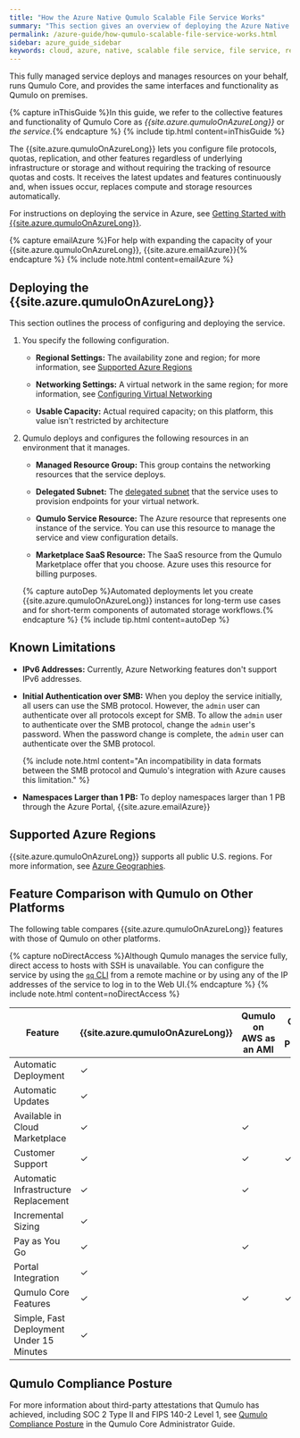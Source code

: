 ```yaml
---
title: "How the Azure Native Qumulo Scalable File Service Works"
summary: "This section gives an overview of deploying the Azure Native Qumulo Scalable File Service; lists the Azure regions and compliance postures that the service supports; and explains the differences between this service, Qumulo on AWS as an AMI, and Qumulo on premises."
permalink: /azure-guide/how-qumulo-scalable-file-service-works.html
sidebar: azure_guide_sidebar
keywords: cloud, azure, native, scalable file service, file service, regions, soc, fips 140-2
---
```


This fully managed service deploys and manages resources on your behalf, runs Qumulo Core, and provides the same interfaces and functionality as Qumulo on premises.

{% capture inThisGuide %}In this guide, we refer to the collective features and functionality of Qumulo Core as _{{site.azure.qumuloOnAzureLong}}_ or _the service._{% endcapture %}
{% include tip.html content=inThisGuide %}

The {{site.azure.qumuloOnAzureLong}} lets you configure file protocols, quotas, replication, and other features regardless of underlying infrastructure or storage and without requiring the tracking of resource quotas and costs. It receives the latest updates and features continuously and, when issues occur, replaces compute and storage resources automatically. 

For instructions on deploying the service in Azure, see [Getting Started with {{site.azure.qumuloOnAzureLong}}](getting-started-qumulo-scalable-file-service.md).

{% capture emailAzure %}For help with expanding the capacity of your {{site.azure.qumuloOnAzureLong}}, {{site.azure.emailAzure}}{% endcapture %}
{% include note.html content=emailAzure %}

## Deploying the {{site.azure.qumuloOnAzureLong}}
This section outlines the process of configuring and deploying the service.

1. You specify the following configuration.

   * **Regional Settings:** The availability zone and region; for more information, see [Supported Azure Regions](#supported-azure-regions)

   * **Networking Settings:** A virtual network in the same region; for more information, see [Configuring Virtual Networking](configuring-virtual-networking-qumulo-scalable-file-service.html)

   * **Usable Capacity:** Actual required capacity; on this platform, this value isn't restricted by architecture

1. Qumulo deploys and configures the following resources in an environment that it manages.
   
   * **Managed Resource Group:** This group contains the networking resources that the service deploys.

   * **Delegated Subnet:** The [delegated subnet](https://learn.microsoft.com/en-us/azure/virtual-network/subnet-delegation-overview) that the service uses to provision endpoints for your virtual network.

   * **Qumulo Service Resource:** The Azure resource that represents one instance of the service. You can use this resource to manage the service and view configuration details. 

   * **Marketplace SaaS Resource:** The SaaS resource from the Qumulo Marketplace offer that you choose. Azure uses this resource for billing purposes.

   {% capture autoDep %}Automated deployments let you create {{site.azure.qumuloOnAzureLong}} instances for long-term use cases and for short-term components of automated storage workflows.{% endcapture %}
   {% include tip.html content=autoDep %}
   
   
## Known Limitations 
* **IPv6 Addresses:** Currently, Azure Networking features don't support IPv6 addresses.

* **Initial Authentication over SMB:** When you deploy the service initially, all users can use the SMB protocol. However, the `admin` user can authenticate over all protocols except for SMB. To allow the `admin` user to authenticate over the SMB protocol, change the `admin` user's password. When the password change is complete, the `admin` user can authenticate over the SMB protocol.

  {% include note.html content="An incompatibility in data formats between the SMB protocol and Qumulo's integration with Azure causes this limitation." %}

* **Namespaces Larger than 1 PB:** To deploy namespaces larger than 1 PB through the Azure Portal, {{site.azure.emailAzure}}


<a id="supported-azure-regions"></a>
## Supported Azure Regions
{{site.azure.qumuloOnAzureLong}} supports all public U.S. regions. For more information, see [Azure Geographies](https://azure.microsoft.com/en-us/explore/global-infrastructure/geographies/#geographies).

## Feature Comparison with Qumulo on Other Platforms
The following table compares {{site.azure.qumuloOnAzureLong}} features with those of Qumulo on other platforms.

{% capture noDirectAccess %}Although Qumulo manages the service fully, direct access to hosts with SSH is unavailable. You can configure the service by using the [`qq` CLI](https://care.qumulo.com/hc/en-us/articles/115014875988) from a remote machine or by using any of the IP addresses of the service to log in to the Web UI.{% endcapture %}
{% include note.html content=noDirectAccess %}

| Feature                                  | {{site.azure.qumuloOnAzureLong}} | Qumulo on AWS as an AMI | Qumulo on Premises |
| ---------------------------------------- | -------------------------------- | ----------------------- | ------------------ |
| Automatic Deployment                     | &#10003;                         |                         |                    |
| Automatic Updates                        | &#10003;                         |                         |                    |
| Available in Cloud Marketplace           | &#10003;                         | &#10003;                |                    | 
| Customer Support                         | &#10003;                         | &#10003;                | &#10003;           |
| Automatic Infrastructure Replacement     | &#10003;                         | &#10003;                |                    | 
| Incremental Sizing                       | &#10003;                         |                         |                    |
| Pay as You Go                            | &#10003;                         | &#10003;                |                    | 
| Portal Integration                       | &#10003;                         |                         |                    |
| Qumulo Core Features                     | &#10003;                         | &#10003;                | &#10003;           |
| Simple, Fast Deployment Under 15 Minutes | &#10003;                         |                         |                    |


## Qumulo Compliance Posture
For more information about third-party attestations that Qumulo has achieved, including SOC 2 Type II and FIPS 140-2 Level 1, see [Qumulo Compliance Posture](https://docs.qumulo.com/administrator-guide/getting-started-qumulo-core/qumulo-compliance-posture.html) in the Qumulo Core Administrator Guide.
